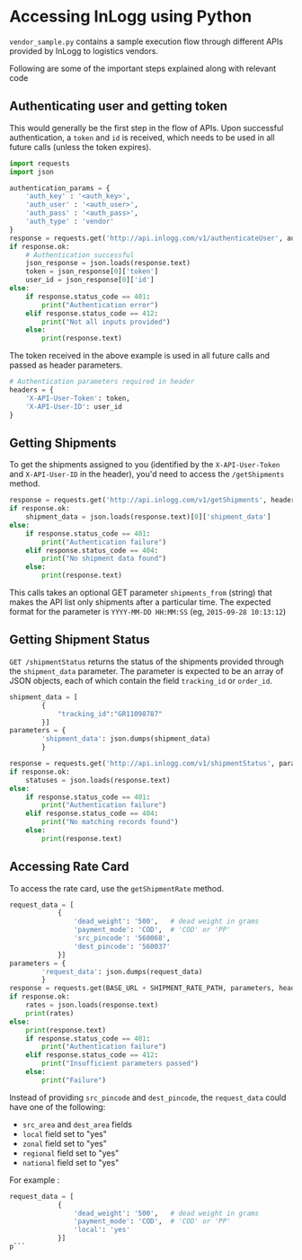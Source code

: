 # Accessing InLogg using Python

`vendor_sample.py` contains a sample execution flow through different APIs provided 
by InLogg to logistics vendors.

Following are some of the important steps explained along with relevant code

## Authenticating user and getting token


This would generally be the first step in the flow of APIs. Upon successful 
authentication, a `token` and `id` is received, which needs to be used in all
future calls (unless the token expires).

```python
import requests 
import json

authentication_params = {
    'auth_key' : '<auth_key>',
    'auth_user' : '<auth_user>',
    'auth_pass' : '<auth_pass>',
    'auth_type' : 'vendor'
}
response = requests.get('http://api.inlogg.com/v1/authenticateUser', authentication_params)
if response.ok:
    # Authentication successful
    json_response = json.loads(response.text)
    token = json_response[0]['token']
    user_id = json_response[0]['id']
else:
    if response.status_code == 401:
        print("Authentication error")
    elif response.status_code == 412:
        print("Not all inputs provided")
    else: 
        print(response.text)

```

The token received in the above example is used in all future calls and passed as header parameters.

```python
# Authentication parameters required in header
headers = {
    'X-API-User-Token': token,
    'X-API-User-ID': user_id
}
```

## Getting Shipments

To get the shipments assigned to you (identified by the `X-API-User-Token` and `X-API-User-ID` in the header), you'd need to access the `/getShipments` method. 

```python
response = requests.get('http://api.inlogg.com/v1/getShipments', headers=headers)
if response.ok:
    shipment_data = json.loads(response.text)[0]['shipment_data']
else:
    if response.status_code == 401:
        print("Authentication failure")
    elif response.status_code == 404:
        print("No shipment data found")
    else:
        print(response.text)
```

This calls takes an optional GET parameter `shipments_from` (string) that makes the API list only shipments after a particular time. The expected format for the parameter is `YYYY-MM-DD HH:MM:SS` (eg, `2015-09-28 10:13:12`)

## Getting Shipment Status

`GET /shipmentStatus` returns the status of the shipments provided through the `shipment_data` parameter. The parameter is expected to be an array of JSON objects, each of which contain the field `tracking_id` or `order_id`.

```python
shipment_data = [
        {
            "tracking_id":"GR11098787"
        }]
parameters = {
        'shipment_data': json.dumps(shipment_data) 
        }

response = requests.get('http://api.inlogg.com/v1/shipmentStatus', parameters, headers=headers)
if response.ok:
    statuses = json.loads(response.text)
else:
    if response.status_code == 401:
        print("Authentication failure")
    elif response.status_code == 404:
        print("No matching records found")
    else:
        print(response.text)
```

## Accessing Rate Card
To access the rate card, use the `getShipmentRate` method. 

```python
request_data = [
            {
                'dead_weight': '500',   # dead weight in grams
                'payment_mode': 'COD',  # 'COD' or 'PP'
                'src_pincode': '560068',
                'dest_pincode': '560037'
            }] 
parameters = {
        'request_data': json.dumps(request_data) 
        }
response = requests.get(BASE_URL + SHIPMENT_RATE_PATH, parameters, headers=headers)
if response.ok:
    rates = json.loads(response.text)
    print(rates)
else:
    print(response.text)
    if response.status_code == 401:
        print("Authentication failure")
    elif response.status_code == 412:
        print("Insufficient parameters passed")
    else:
        print("Failure")

```
Instead of providing `src_pincode` and `dest_pincode`, the `request_data` could have one of the following:

- `src_area` and `dest_area` fields
- `local` field set to "yes"
- `zonal` field set to "yes"
- `regional` field set to "yes"
- `national` field set to "yes"

For example :

```python
request_data = [
            {
                'dead_weight': '500',   # dead weight in grams
                'payment_mode': 'COD',  # 'COD' or 'PP'
                'local': 'yes'
            }] 
p```

